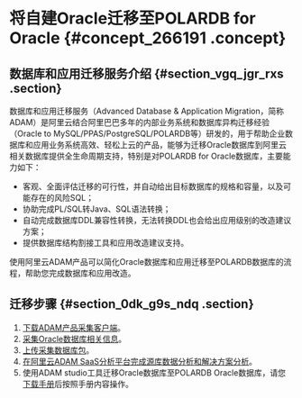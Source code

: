 # 将自建Oracle迁移至POLARDB for Oracle {#concept_266191 .concept}

## 数据库和应用迁移服务介绍 {#section_vgq_jgr_rxs .section}

数据库和应用迁移服务（Advanced Database & Application Migration，简称 ADAM）是阿里云结合阿里巴巴多年的内部业务系统和数据库异构迁移经验（Oracle to MySQL/PPAS/PostgreSQL/POLARDB等）研发的，用于帮助企业数据库和应用业务系统高效、轻松上云的产品，能够为迁移Oracle数据库到阿里云相关数据库提供全生命周期支持，特别是对POLARDB for Oracle数据库，主要能力如下：

-   客观、全面评估迁移的可行性，并自动给出目标数据库的规格和容量，以及可能存在的风险SQL；
-   协助完成PL/SQL转Java、SQL语法转换；
-   自动完成数据库DDL兼容性转换，无法转换DDL也会给出应用级别的改造建议方案；
-   提供数据库结构割接工具和应用改造建议支持。

使用阿里云ADAM产品可以简化Oracle数据库和应用迁移至POLARDB数据库的流程，帮助您完成数据库和应用改造。

## 迁移步骤 {#section_0dk_g9s_ndq .section}

1.  [下载ADAM产品采集客户端](https://help.aliyun.com/document_detail/60855.html)。
2.  [采集Oracle数据库相关信息](https://help.aliyun.com/document_detail/60861.html)。
3.  [上传采集数据库包](https://help.aliyun.com/document_detail/60863.html)。
4.  [在阿里云ADAM SaaS分析平台完成源库数据分析和解决方案分析](https://help.aliyun.com/document_detail/117076.html)。
5.  使用ADAM studio工具迁移Oracle数据库至POLARDB Oracle数据库，请您[下载手册](http://docs-aliyun.cn-hangzhou.oss.aliyun-inc.com/assets/attach/119060/cn_zh/1557991906985/%E9%98%BF%E9%87%8C%E4%BA%91_ADAM_Studio%E7%94%A8%E6%88%B7%E6%89%8B%E5%86%8C_V3.0.2.pdf)后按照手册内容操作。

